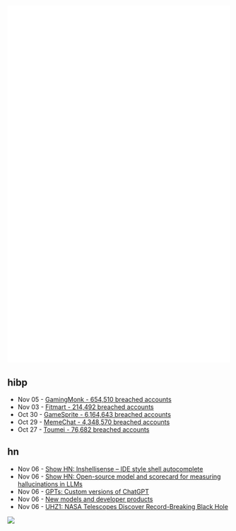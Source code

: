![Metrics](https://raw.githubusercontent.com/phixion/phixion/master/metrics.svg)

## hibp

<!--
for https://github.com/phixion/phixion/blob/main/.github/workflows/feeds.yml
-->
<!--START_SECTION:haveibeenpwnd-->
- Nov 05 - [GamingMonk - 654,510 breached accounts](https://haveibeenpwned.com/PwnedWebsites#GamingMonk)
- Nov 03 - [Fitmart - 214,492 breached accounts](https://haveibeenpwned.com/PwnedWebsites#Fitmart)
- Oct 30 - [GameSprite - 6,164,643 breached accounts](https://haveibeenpwned.com/PwnedWebsites#GameSprite)
- Oct 29 - [MemeChat - 4,348,570 breached accounts](https://haveibeenpwned.com/PwnedWebsites#MemeChat)
- Oct 27 - [Toumei - 76,682 breached accounts](https://haveibeenpwned.com/PwnedWebsites#Toumei)
<!--END_SECTION:haveibeenpwnd-->

## hn

<!--
for https://github.com/phixion/phixion/blob/main/.github/workflows/feeds.yml
-->
<!--START_SECTION:hn-->
- Nov 06 - [Show HN: Inshellisense – IDE style shell autocomplete](https://github.com/microsoft/inshellisense)
- Nov 06 - [Show HN: Open-source model and scorecard for measuring hallucinations in LLMs](https://vectara.com/measuring-hallucinations-in-rag-systems/)
- Nov 06 - [GPTs: Custom versions of ChatGPT](https://openai.com/blog/introducing-gpts)
- Nov 06 - [New models and developer products](https://openai.com/blog/new-models-and-developer-products-announced-at-devday)
- Nov 06 - [UHZ1: NASA Telescopes Discover Record-Breaking Black Hole](https://chandra.si.edu/photo/2023/uhz1/)
<!--END_SECTION:hn-->

<!--
for https://yhype.me
-->
![](https://hit.yhype.me/github/profile?user_id=13013670)
